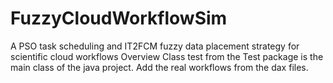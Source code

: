 # FuzzyCloudWorkflowSim
A PSO task scheduling and IT2FCM fuzzy data placement strategy for scientific cloud workflows
Overview
Class test from the Test package is the main class of the java project.
Add the real workflows from the dax files. 
